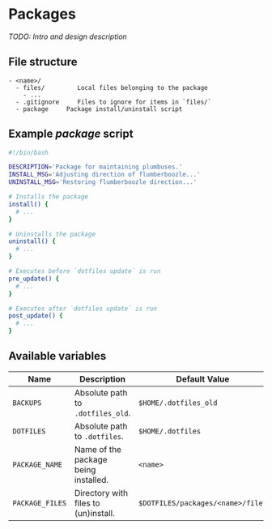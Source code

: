 # Packages

_TODO: Intro and design description_

## File structure

```
- <name>/
  - files/         Local files belonging to the package
    - ...
  - .gitignore     Files to ignore for items in `files/`
  - package     Package install/uninstall script
```

## Example _package_ script

```bash
#!/bin/bash

DESCRIPTION='Package for maintaining plumbuses.'
INSTALL_MSG='Adjusting direction of flumberboozle...'
UNINSTALL_MSG='Restoring flumberboozle direction...'

# Installs the package
install() {
  # ...
}

# Uninstalls the package
uninstall() {
  # ...
}

# Executes before `dotfiles update` is run
pre_update() {
  # ...
}

# Executes after `dotfiles update` is run
post_update() {
  # ...
}
```

## Available variables

Name            | Description                          | Default Value
----------------|--------------------------------------|----------------------------------
`BACKUPS`       | Absolute path to `.dotfiles_old`.    | `$HOME/.dotfiles_old`
`DOTFILES`      | Absolute path to `.dotfiles`.        | `$HOME/.dotfiles`
`PACKAGE_NAME`  | Name of the package being installed. | `<name>`
`PACKAGE_FILES` | Directory with files to (un)install. | `$DOTFILES/packages/<name>/files`
